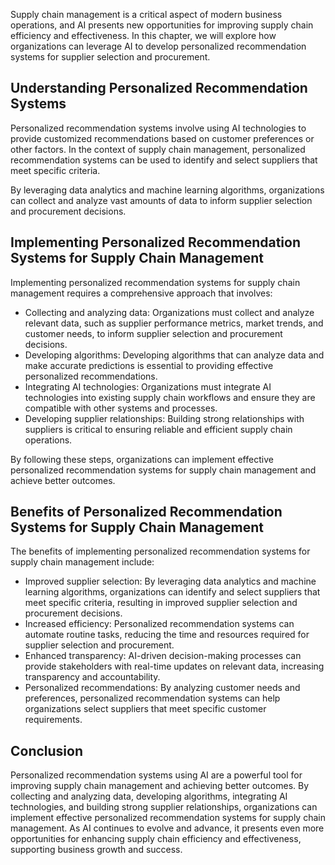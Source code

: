 

Supply chain management is a critical aspect of modern business operations, and AI presents new opportunities for improving supply chain efficiency and effectiveness. In this chapter, we will explore how organizations can leverage AI to develop personalized recommendation systems for supplier selection and procurement.

Understanding Personalized Recommendation Systems
-------------------------------------------------

Personalized recommendation systems involve using AI technologies to provide customized recommendations based on customer preferences or other factors. In the context of supply chain management, personalized recommendation systems can be used to identify and select suppliers that meet specific criteria.

By leveraging data analytics and machine learning algorithms, organizations can collect and analyze vast amounts of data to inform supplier selection and procurement decisions.

Implementing Personalized Recommendation Systems for Supply Chain Management
----------------------------------------------------------------------------

Implementing personalized recommendation systems for supply chain management requires a comprehensive approach that involves:

* Collecting and analyzing data: Organizations must collect and analyze relevant data, such as supplier performance metrics, market trends, and customer needs, to inform supplier selection and procurement decisions.
* Developing algorithms: Developing algorithms that can analyze data and make accurate predictions is essential to providing effective personalized recommendations.
* Integrating AI technologies: Organizations must integrate AI technologies into existing supply chain workflows and ensure they are compatible with other systems and processes.
* Developing supplier relationships: Building strong relationships with suppliers is critical to ensuring reliable and efficient supply chain operations.

By following these steps, organizations can implement effective personalized recommendation systems for supply chain management and achieve better outcomes.

Benefits of Personalized Recommendation Systems for Supply Chain Management
---------------------------------------------------------------------------

The benefits of implementing personalized recommendation systems for supply chain management include:

* Improved supplier selection: By leveraging data analytics and machine learning algorithms, organizations can identify and select suppliers that meet specific criteria, resulting in improved supplier selection and procurement decisions.
* Increased efficiency: Personalized recommendation systems can automate routine tasks, reducing the time and resources required for supplier selection and procurement.
* Enhanced transparency: AI-driven decision-making processes can provide stakeholders with real-time updates on relevant data, increasing transparency and accountability.
* Personalized recommendations: By analyzing customer needs and preferences, personalized recommendation systems can help organizations select suppliers that meet specific customer requirements.

Conclusion
----------

Personalized recommendation systems using AI are a powerful tool for improving supply chain management and achieving better outcomes. By collecting and analyzing data, developing algorithms, integrating AI technologies, and building strong supplier relationships, organizations can implement effective personalized recommendation systems for supply chain management. As AI continues to evolve and advance, it presents even more opportunities for enhancing supply chain efficiency and effectiveness, supporting business growth and success.
